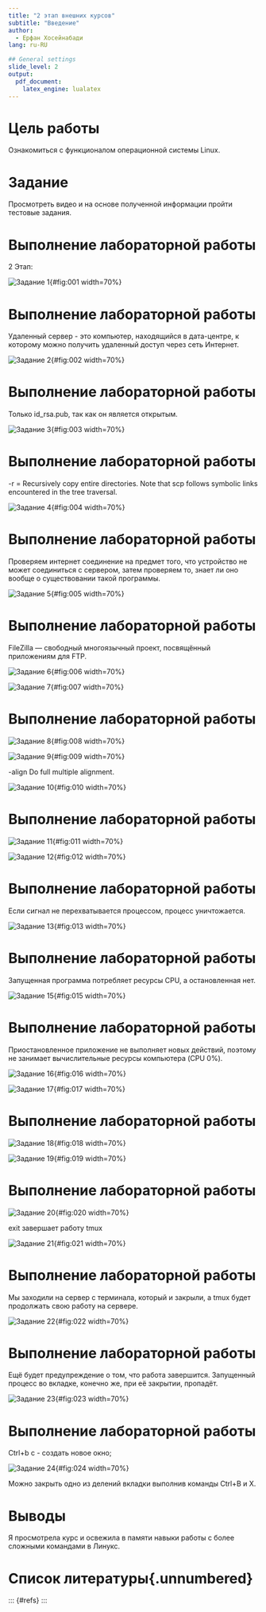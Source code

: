 ```yaml
---
title: "2 этап внешних курсов"
subtitle: "Введение"
author:
  - Ерфан Хосейнабади
lang: ru-RU

## General settings
slide_level: 2
output:
  pdf_document:
    latex_engine: lualatex
---
```


# Цель работы

Ознакомиться с функционалом операционной системы Linux.

# Задание

Просмотреть видео и на основе полученной информации пройти тестовые задания.

# Выполнение лабораторной работы

2 Этап: 

![Задание 1](image/1.png){#fig:001 width=70%}

# Выполнение лабораторной работы

Удаленный сервер - это компьютер, находящийся в дата-центре, к которому можно получить удаленный доступ через сеть Интернет. 

![Задание 2](image/2.png){#fig:002 width=70%}

# Выполнение лабораторной работы

Только id_rsa.pub, так как он является открытым.

![Задание 3](image/3.png){#fig:003 width=70%}

# Выполнение лабораторной работы

-r = Recursively copy entire directories. Note that scp follows symbolic links encountered in the tree traversal.

![Задание 4](image/4.png){#fig:004 width=70%}

# Выполнение лабораторной работы

Проверяем интернет соединение на предмет того, что устройство не может соединиться с сервером, затем проверяем то, знает ли оно вообще о существовании такой программы.

![Задание 5](image/5.png){#fig:005 width=70%}

# Выполнение лабораторной работы

FileZilla — свободный многоязычный проект, посвящённый приложениям для FTP. 

![Задание 6](image/6.png){#fig:006 width=70%}

![Задание 7](image/7.png){#fig:007 width=70%}

# Выполнение лабораторной работы

![Задание 8](image/8.png){#fig:008 width=70%}

![Задание 9](image/9.png){#fig:009 width=70%}

-align
Do full multiple alignment.

![Задание 10](image/10.png){#fig:010 width=70%}

# Выполнение лабораторной работы

![Задание 11](image/11.png){#fig:011 width=70%}

![Задание 12](image/12.png){#fig:012 width=70%}

# Выполнение лабораторной работы

Если сигнал не перехватывается процессом, процесс уничтожается. 

![Задание 13](image/13.png){#fig:013 width=70%}

# Выполнение лабораторной работы

Запущенная программа потребляет ресурсы CPU, а остановленная нет.

![Задание 15](image/15.png){#fig:015 width=70%}

# Выполнение лабораторной работы

Приостановленное приложение не выполняет новых действий, поэтому не занимает вычислительные ресурсы компьютера (CPU 0%). 

![Задание 16](image/16.png){#fig:016 width=70%}

![Задание 17](image/17.png){#fig:017 width=70%}

# Выполнение лабораторной работы

![Задание 18](image/18.png){#fig:018 width=70%}

![Задание 19](image/19.png){#fig:019 width=70%}

# Выполнение лабораторной работы

![Задание 20](image/20.png){#fig:020 width=70%}

exit завершает работу tmux

![Задание 21](image/21.png){#fig:021 width=70%}

# Выполнение лабораторной работы

Мы заходили на сервер с терминала, который и закрыли, а tmux будет продолжать свою работу на сервере.

![Задание 22](image/22.png){#fig:022 width=70%}

# Выполнение лабораторной работы

Ещё будет предупреждение о том, что работа завершится. Запущенный процесс во вкладке, конечно же, при её закрытии, пропадёт.

![Задание 23](image/23.png){#fig:023 width=70%}

# Выполнение лабораторной работы

Ctrl+b c - создать новое окно;

![Задание 24](image/24.png){#fig:024 width=70%}

Можно закрыть одно из делений вкладки выполнив команды Ctrl+B и Х.

# Выводы

Я просмотрела курс и освежила в памяти навыки работы с более сложными командами в Линукс.

# Список литературы{.unnumbered}


::: {#refs}
:::

